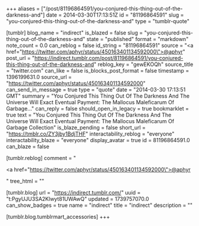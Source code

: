 +++
aliases = ["/post/81196864591/you-conjured-this-thing-out-of-the-darkness-and"]
date = 2014-03-30T17:13:51Z
id = "81196864591"
slug = "you-conjured-this-thing-out-of-the-darkness-and"
type = "tumblr-quote"

[tumblr]
blog_name = "indirect"
is_blazed = false
slug = "you-conjured-this-thing-out-of-the-darkness-and"
state = "published"
format = "markdown"
note_count = 0.0
can_reblog = false
id_string = "81196864591"
source = "<a href=\"https://twitter.com/aphyr/status/450163401134592000\">@aphyr</a>"
post_url = "https://indirect.tumblr.com/post/81196864591/you-conjured-this-thing-out-of-the-darkness-and"
reblog_key = "gewEKOQh"
source_title = "twitter.com"
can_like = false
is_blocks_post_format = false
timestamp = 1396199631.0
source_url = "https://twitter.com/aphyr/status/450163401134592000"
can_send_in_message = true
type = "quote"
date = "2014-03-30 17:13:51 GMT"
summary = "You Conjured This Thing Out Of The Darkness And The Universe Will Exact Eventual Payment: The Mallocus Maleficarum Of Garbage..."
can_reply = false
should_open_in_legacy = true
bookmarklet = true
text = "You Conjured This Thing Out Of The Darkness And The Universe Will Exact Eventual Payment: The Mallocus Maleficarum Of Garbage Collection"
is_blaze_pending = false
short_url = "https://tmblr.co/ZY3jby1BdjTHF"
interactability_reblog = "everyone"
interactability_blaze = "everyone"
display_avatar = true
id = 81196864591.0
can_blaze = false

[tumblr.reblog]
comment = "<p><a href=\"https://twitter.com/aphyr/status/450163401134592000\">@aphyr</a></p>"
tree_html = ""

[tumblr.blog]
url = "https://indirect.tumblr.com/"
uuid = "t:PgyUJU3SA2Klwyt81UWAwQ"
updated = 1739757070.0
can_show_badges = true
name = "indirect"
title = "indirect"
description = ""

[tumblr.blog.tumblrmart_accessories]
+++
